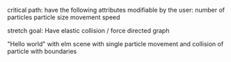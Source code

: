 critical path:
have the following attributes modifiable by the user:
number of particles
particle size
movement speed

stretch goal:
Have elastic collision / force directed graph

"Hello world" with elm
scene with single particle
movement and collision of particle with boundaries

